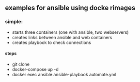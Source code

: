 ## examples for ansible using docke rimages

### simple:

- starts three containers (one with ansible, two webservers)
- creates links between ansible and web containers
- creates playbook to check connections

#### steps
  - git clone
  - docker-compose up -d
  - docker exec ansible ansible-playbook automate.yml
